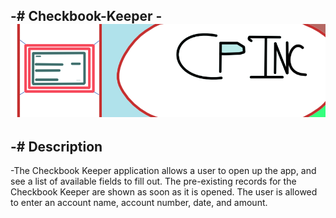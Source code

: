 -# Checkbook-Keeper
-![CP Inc](/Images/CPInc.png "CP Inc")
-
-# Description
-
-The Checkbook Keeper application allows a user to open up the app, and see a list of available fields to fill out. The pre-existing records for the Checkbook Keeper are shown as soon as it is opened. The user is allowed to enter an account name, account number, date, and amount.
